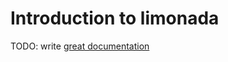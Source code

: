 # Introduction to limonada

TODO: write [great documentation](http://jacobian.org/writing/great-documentation/what-to-write/)
